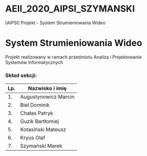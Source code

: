 # AEII_2020_AIPSI_SZYMANSKI
[AiPSI] Projekt - System Strumieniowania Wideo

# System Strumieniowania Wideo
Projekt realizowany w ramach przedmiotu Analiza i Projektowanie Systemów Informatycznych

### Skład sekcji:


| Lp. | Nazwisko i imię |
| ------ | ------ |
| 1. | Augustynowicz Marcin |
| 2. | Biel Dominik |
| 3. | Chałas Patryk |
| 4. | Guzik Bartłomiej |
| 5. | Kotasiński Mateusz |
| 6. | Kryus Olaf |
| 7. | Szymański Marek |

